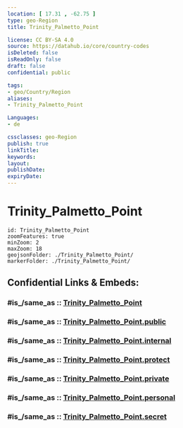 ```yaml
---
location: [ 17.31 , -62.75 ] 
type: geo-Region
title: Trinity_Palmetto_Point

license: CC BY-SA 4.0
source: https://datahub.io/core/country-codes
isDeleted: false
isReadOnly: false
draft: false
confidential: public

tags:
- geo/Country/Region
aliases:
- Trinity_Palmetto_Point

Languages:
- de

cssclasses: geo-Region
publish: true
linkTitle: 
keywords: 
layout: 
publishDate: 
expiryDate: 
---
```


# Trinity_Palmetto_Point

```leaflet
id: Trinity_Palmetto_Point
zoomFeatures: true 
minZoom: 2 
maxZoom: 18
geojsonFolder: ./Trinity_Palmetto_Point/
markerFolder: ./Trinity_Palmetto_Point/
```


## Confidential Links & Embeds: 

### #is_/same_as :: [Trinity_Palmetto_Point](/_Standards/Earth/Continent/America~Caribbean/Saint_Kitts_and_Nevis~Islands/parishes~Saint_Kitts_and_Nevis/Trinity_Palmetto_Point.md) 

### #is_/same_as :: [Trinity_Palmetto_Point.public](/_public/Earth/Continent/America~Caribbean/Saint_Kitts_and_Nevis~Islands/parishes~Saint_Kitts_and_Nevis/Trinity_Palmetto_Point.public.md) 

### #is_/same_as :: [Trinity_Palmetto_Point.internal](/_internal/Earth/Continent/America~Caribbean/Saint_Kitts_and_Nevis~Islands/parishes~Saint_Kitts_and_Nevis/Trinity_Palmetto_Point.internal.md) 

### #is_/same_as :: [Trinity_Palmetto_Point.protect](/_protect/Earth/Continent/America~Caribbean/Saint_Kitts_and_Nevis~Islands/parishes~Saint_Kitts_and_Nevis/Trinity_Palmetto_Point.protect.md) 

### #is_/same_as :: [Trinity_Palmetto_Point.private](/_private/Earth/Continent/America~Caribbean/Saint_Kitts_and_Nevis~Islands/parishes~Saint_Kitts_and_Nevis/Trinity_Palmetto_Point.private.md) 

### #is_/same_as :: [Trinity_Palmetto_Point.personal](/_personal/Earth/Continent/America~Caribbean/Saint_Kitts_and_Nevis~Islands/parishes~Saint_Kitts_and_Nevis/Trinity_Palmetto_Point.personal.md) 

### #is_/same_as :: [Trinity_Palmetto_Point.secret](/_secret/Earth/Continent/America~Caribbean/Saint_Kitts_and_Nevis~Islands/parishes~Saint_Kitts_and_Nevis/Trinity_Palmetto_Point.secret.md)

